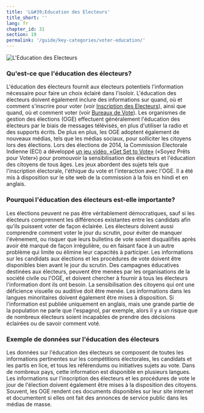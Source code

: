 ```yaml
---
title: 'L&#39;Education des Electeurs'
title_short: ''
lang: fr
chapter_id: 31
section: 19
permalink: '/guide/key-categories/voter-education/'
---
```


![L'Education des Electeurs](/images/inventory/categories/voter-education.png)

### Qu'est-ce que l'éducation des électeurs?

L'éducation des électeurs fournit aux électeurs potentiels l'information nécessaire pour faire un choix éclairé dans l'isoloir. L'éducation des électeurs doivent également inclure des informations sur quand, où et comment s'inscrire pour voter (voir [Inscription des Electeurs](/fr/guide/key-categories/voter-registration/)), ainsi que quand, où et comment voter (voir [Bureaux de Vote](/fr/guide/key-categories/polling-stations/)). Les organismes de gestion des élections (OGE) effectuent généralement l'éducation des électeurs par le biais de messages télévisés, en plus d'utiliser la radio et des supports écrits. De plus en plus, les OGE adoptent également de nouveaux médias, tels que les médias sociaux, pour solliciter les citoyens lors des élections. Lors des élections de 2014, la Commission Electorale Indienne (ECI) a développé [un jeu vidéo, «Get Set to Vote»](http://eci.nic.in/eci_main1/Sveep/maze_english/index_english.html) («Soyez Prêts pour Voter») pour promouvoir la sensibilisation des électeurs et l'éducation des citoyens de tous âges. Les jeux abordent des sujets tels que l'inscription électorale, l'éthique du vote et l'interaction avec l'OGE. Il a été mis à disposition sur le site web de la commission à la fois en hindi et en anglais.

### Pourquoi l'éducation des électeurs est-elle importante?

Les élections peuvent ne pas être véritablement démocratiques, sauf si les électeurs comprennent les différences existantes entre les candidats afin qu'ils puissent voter de façon éclairée. Les électeurs doivent aussi comprendre comment voter le jour du scrutin, pour éviter de manquer l'évènement, ou risquer que leurs bulletins de vote soient disqualifiés après avoir été marqué de façon irrégulière, ou en faisant face à un autre problème qui limite ou élimine leur capacités à participer. Les informations sur les candidats aux élections et les procédures de vote doivent être disponibles bien avant le jour du scrutin. Des campagnes éducatives destinées aux électeurs, peuvent être menées par les organisations de la société civile ou l'OGE, et doivent chercher à fournir à tous les électeurs l'information dont ils ont besoin. La sensibilisation des citoyens qui ont une déficience visuelle ou auditive doit être menée. Les informations dans les langues minoritaires doivent également être mises à disposition. Si l'information est publiée uniquement en anglais, mais une grande partie de la population ne parle que l'espagnol, par exemple, alors il y a un risque que de nombreux électeurs soient incapables de prendre des décisions éclairées ou de savoir comment voté.

### Exemple de données sur l'éducation des électeurs

Les données sur l'éducation des électeurs se composent de toutes les informations pertinentes sur les compétitions électorales, les candidats et les partis en lice, et tous les référendums ou initiatives sujets au vote. Dans de nombreux pays, cette information est disponible en plusieurs langues. Les informations sur l'inscription des électeurs et les procédures de vote le jour de l'élection doivent également être mises à la disposition des citoyens. Souvent, les OGE rendent ces documents disponibles sur leur site internet et documentent si elles ont fait des annonces de service public dans les médias de masse.

